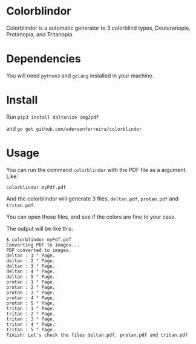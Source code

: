 # Colorblindor

Colorblindor is a automatic generator to 3 colorblind types, Deuteranopia, Protanopia, and Tritanopia.

# Dependencies

You will need `python3` and `golang` installed in your machine.

# Install

Run `pip3 install daltonize img2pdf`

and `go get github.com/edersonferreira/colorblindor`

# Usage

You can run the command `colorblindor` with the PDF file as a argument. Like:

`colorblindor myPdf.pdf`

And the colorblindor will generate 3 files, `deltan.pdf`, `protan.pdf` and `tritan.pdf`.

You can open these files, and see if the colors are fine to your case. 

The output will be like this:

```
$ colorblindor myPdf.pdf
Converting PDF to images...
PDF converted to images.
deltan : 1 ° Page.
deltan : 2 ° Page.
deltan : 3 ° Page.
deltan : 4 ° Page.
deltan : 5 ° Page.
protan : 1 ° Page.
protan : 2 ° Page.
protan : 3 ° Page.
protan : 4 ° Page.
protan : 5 ° Page.
tritan : 1 ° Page.
tritan : 2 ° Page.
tritan : 3 ° Page.
tritan : 4 ° Page.
tritan : 5 ° Page.
Finish! Let's check the files deltan.pdf, protan.pdf and tritan.pdf
```

